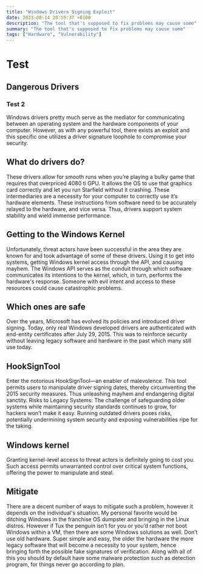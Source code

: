 ```yaml
---
title: "Windows Drivers Signing Exploit"
date: 2023-08-14 20:55:37 +0100
description: "The tool that's supposed to fix problems may cause some"
summary: "The tool that's supposed to fix problems may cause some"
tags: ["Hardware", "Vulnerability"]
---
```


# Test
## Dangerous Drivers
### Test 2
Windows drivers pretty much serve as the mediator for communicating between an operating system and the hardware components of your computer. However, as with any powerful tool, there exists an exploit and this specific one utilizes a driver signature loophole to compromise your security. 


## What do drivers do?
These drivers allow for smooth runs when you’re playing a bulky game that requires that overpriced 4080 ti GPU. It allows the OS to use that graphics card correctly and let you run Starfield without it crashing. These intermediaries are a necessity for your computer to correctly use it’s hardware elements. These instructions from software need to be accurately relayed to the hardware, and vice versa. Thus, drivers support system stability and wield immense performance.

## Getting to the Windows Kernel
Unfortunately, threat actors have been successful in the area they are known for and took advantage of some of these drivers. Using it to get into systems, getting Windows kernel access through the API, and causing mayhem. The Windows API serves as the conduit through which software communicates its intentions to the kernel, which, in turn, performs the hardware's response. Someone with evil intent and access to these resources could cause catastrophic problems.

## Which ones are safe
Over the years, Microsoft has evolved its policies and introduced driver signing. Today, only real Windows developed drivers are authenticated with end-entity certificates after July 29, 2015. This was to reinforce security without leaving legacy software and hardware in the past which many still use today.

## HookSignTool
Enter the notorious HookSignTool—an enabler of malevolence. This tool permits users to manipulate driver signing dates, thereby circumventing the 2015 security measures. Thus unleashing mayhem and endangering digital sanctity.
Risks to Legacy Systems:
The challenge of safeguarding older systems while maintaining security standards continues to grow, for hackers won’t make it easy. Running outdated drivers poses risks, potentially undermining system security and exposing vulnerabilities ripe for the taking.

## Windows kernel
Granting kernel-level access to threat actors is definitely going to cost you. Such access permits unwarranted control over critical system functions, offering the power to manipulate and steal.

## Mitigate
There are a decent number of ways to mitigate such a problem, however it depends on the individual's situation. My personal favorite would be ditching Windows in the franchise OS dumpster and bringing in the Linux distros. However if Tux the penguin isn’t for you or you’d rather not boot Windows within a VM, then there are some Windows solutions as well. Don’t use old hardware. Super simple and easy, the older the hardware the more legacy software that will become a necessity to your system, hence bringing forth the possible fake signatures of verification. Along with all of this you should by default have some malware protection such as detection program, for things never go according to plan.


